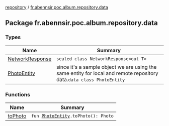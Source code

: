 [repository](../index.md) / [fr.abennsir.poc.album.repository.data](./index.md)

## Package fr.abennsir.poc.album.repository.data

### Types

| Name | Summary |
|---|---|
| [NetworkResponse](-network-response/index.md) | `sealed class NetworkResponse<out T>` |
| [PhotoEntity](-photo-entity/index.md) | since it's a sample object we are using the same entity for local and remote repository data.`data class PhotoEntity` |

### Functions

| Name | Summary |
|---|---|
| [toPhoto](to-photo.md) | `fun `[`PhotoEntity`](-photo-entity/index.md)`.toPhoto(): Photo` |
